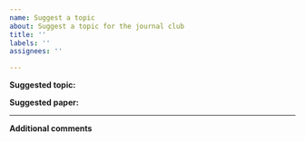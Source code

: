 ```yaml
---
name: Suggest a topic
about: Suggest a topic for the journal club
title: ''
labels: ''
assignees: ''

---
```


**Suggested topic:** <!-- write your suggested topic here (and feel free to delete this comment) -->

**Suggested paper:** <!-- optional -->

---
**Additional comments**

<!-- any addtional remarks go here -->
